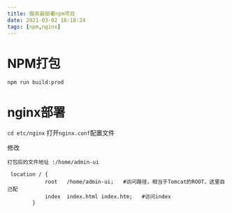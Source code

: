 ```yaml
---
title: 服务器部署npm项目
date: 2021-03-02 16:18:24
tags: [npm,nginx]
---
```


# NPM打包
```
npm run build:prod
```


# nginx部署
`cd etc/nginx`
打开`nginx.conf`配置文件

修改
```
打包后的文件地址 :/home/admin-ui

 location / {
            root   /home/admin-ui;   #访问路径，相当于Tomcat的ROOT，这里自己配 
            index  index.html index.htm;   #访问index
        }
```